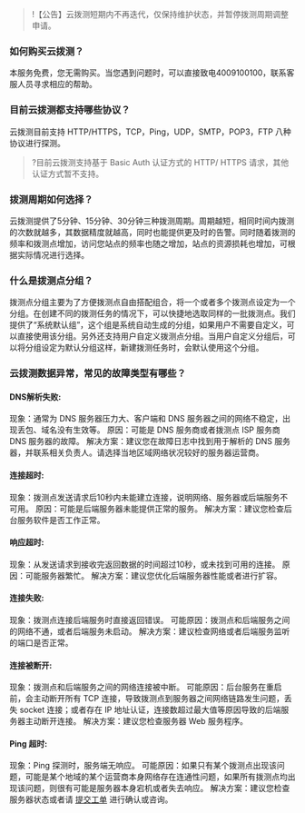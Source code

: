 >!【公告】云拨测短期内不再迭代，仅保持维护状态，并暂停拨测周期调整申请。


### 如何购买云拨测？
本服务免费，您无需购买。当您遇到问题时，可以直接致电4009100100，联系客服人员寻求相应的帮助。


### 目前云拨测都支持哪些协议？
云拨测目前支持 HTTP/HTTPS，TCP，Ping，UDP，SMTP，POP3，FTP 八种协议进行探测。
>?目前云拨测支持基于 Basic Auth 认证方式的 HTTP/ HTTPS 请求，其他认证方式暂不支持。

### 拨测周期如何选择？
云拨测提供了5分钟、15分钟、30分钟三种拨测周期。周期越短，相同时间内拨测的次数就越多，其数据精度就越高，同时也能提供更及时的告警。同时随着拨测的频率和拨测点增加，访问您站点的频率也随之增加，站点的资源损耗也增加，可根据实际情况进行选择。


### 什么是拨测点分组？

拨测点分组主要为了方便拨测点自由搭配组合，将一个或者多个拨测点设定为一个分组。在创建不同的拨测任务的情况下，可以快捷地选取同样的一批拨测点。我们提供了“系统默认组”，这个组是系统自动生成的分组，如果用户不需要自定义，可以直接使用该分组。另外还支持用户自定义拨测点分组。当用户自定义分组后，可以将分组设定为默认分组这样，新建拨测任务时，会默认使用这个分组。

### 云拨测数据异常，常见的故障类型有哪些？

#### **DNS解析失败**:
现象：通常为 DNS 服务器压力大、客户端和 DNS 服务器之间的网络不稳定，出现丢包、域名没有生效等。
原因：可能是 DNS 服务商或者拨测点 ISP 服务商 DNS 服务器的故障。
解决方案：建议您在故障日志中找到用于解析的 DNS 服务器，并联系相关负责人。请选择当地区域网络状况较好的服务器运营商。

#### **连接超时**:
现象：拨测点发送请求后10秒内未能建立连接，说明网络、服务器或后端服务不可用。
原因：可能是后端服务器未能提供正常的服务。
解决方案：建议您检查后台服务软件是否工作正常。

#### **响应超时**:
现象：从发送请求到接收完返回数据的时间超过10秒，或未找到可用的连接。
原因：可能服务器繁忙。
解决方案：建议您优化后端服务器性能或者进行扩容。

#### **连接失败**:
现象：拨测点连接后端服务时直接返回错误。
可能原因：拨测点和后端服务之间的网络不通，或者后端服务未启动。
解决方案：建议检查网络或者后端服务监听的端口是否正常。

#### **连接被断开**:
现象：拨测点和后端服务之间的网络连接被中断。
可能原因：后台服务在重启前，会主动断开所有 TCP 连接，导致拨测点到服务器之间网络链路发生问题，丢失 socket 连接；或者存在 IP 地址认证，连接数超过最大值等原因导致的后端服务器主动断开连接。
解决方案：建议您检查服务器 Web 服务程序。

#### **Ping 超时**:
现象：Ping 探测时，服务端无响应。
可能原因：如果只有某个拨测点出现该问题，可能是某个地域的某个运营商本身网络存在连通性问题，如果所有拨测点均出现该问题，则很有可能是服务器本身宕机或者失去响应。
解决方案：建议您检查服务器状态或者请 [提交工单](https://console.cloud.tencent.com/workorder/category) 进行确认或咨询。
